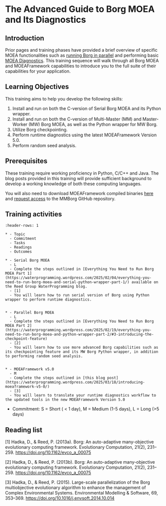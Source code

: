 # The Advanced Guide to Borg MOEA and Its Diagnostics

## Introduction

Prior pages and training phases have provided a brief overview of specific MOEA functionalities such as [running Borg in parallel](BorgRuntimeDiagnosticsTraining.md) and performing basic [MOEA Diagnostics](MOEADiagnostics.md). This training sequence will walk through all Borg MOEA and MOEAFramework capabilities to introduce you to the full suite of their capabilities for your application. 

## Learning Objectives

This training aims to help you develop the following skills:
1. Install and run on both the C-version of Serial Borg MOEA and its Python wrapper.
2. Install and run on both the C-version of Multi-Master (MM) and Master-Worker (MW) Borg MOEA, as well as the Python wrapper for MW Borg.
3. Utilize Borg checkpointing.
4. Perform runtime diagnostics using the latest MOEAFramework Version 5.0.
5. Perform random seed analysis.

## Prerequisites 
These training require working proficiency in Python, C/C++ and Java. The blog posts provided in this training will provide sufficient background to develop a working knowledge of both these computing languages. 

You will also need to download MOEAFramework compiled binaries [here](http://moeaframework.org/downloads.html) and [request access](http://borgmoea.org/#download) to the MMBorg GitHub repository.

## Training activities

```{list-table} Advanced Borg MOEA and Diagnostics
:header-rows: 1

* - Topic
  - Commitment
  - Tasks
  - Readings
  - Outcomes

* - Serial Borg MOEA
  - L
  - Complete the steps outlined in [Everything You Need to Run Borg MOEA Part 1](https://waterprogramming.wordpress.com/2025/02/04/everything-you-need-to-run-borg-moea-and-serial-python-wrapper-part-1/) available on the Reed Group WaterProgramming blog.
  - [1]
  - You will learn how to run serial version of Borg using Python wrapper to perform runtime diagnostics.


* - Parallel Borg MOEA
  - L
  - Complete the steps outlined in [Everything You Need to Run Borg MOEA Part 2](https://waterprogramming.wordpress.com/2025/02/19/everything-you-need-to-run-borg-moea-and-python-wrapper-part-2/#3-introducing-the-checkpoint-feature)
  - [2]
  - You will learn how to use more advanced Borg capabilities such as its checkpointing feature and its MW Borg Python wrapper, in addition to performing random seed analysis. 


* - MOEAFramework v5.0
  - M
  - Complete the steps outlined in [this blog post](https://waterprogramming.wordpress.com/2025/03/18/introducing-moeaframework-v5-0/)
  - [3]
  - You will learn to translate your runtime diagnostics workflow to the updated tools in the new MOEAFramework Version 5.0

```

* Commitment: S = Short ( < 1 day), M = Medium (1-5 days), L = Long (>5 days)


## Reading list
\[1] Hadka, D., & Reed, P. (2013a). Borg: An auto-adaptive many-objective evolutionary computing framework. Evolutionary Computation, 21(2), 231–259. https://doi.org/10.1162/evco_a_00075 

\[2] Hadka, D., & Reed, P. (2013b). Borg: An auto-adaptive many-objective evolutionary computing framework. Evolutionary Computation, 21(2), 231–259. https://doi.org/10.1162/evco_a_00075 

\[3] Hadka, D., & Reed, P. (2015). Large-scale parallelization of the Borg multiobjective evolutionary algorithm to enhance the management of Complex Environmental Systems. Environmental Modelling &amp; Software, 69, 353–369. https://doi.org/10.1016/j.envsoft.2014.10.014 